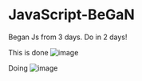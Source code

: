 # JavaScript-BeGaN
Began Js from 3 days.
Do in 2 days!

This is done 
![image](https://user-images.githubusercontent.com/90677747/175473519-3d0b4daf-a924-43d6-abca-66d7b3327737.png)

Doing
![image](https://user-images.githubusercontent.com/90677747/175473280-938f0d84-b522-4730-a99b-635e5ba7a152.png)
